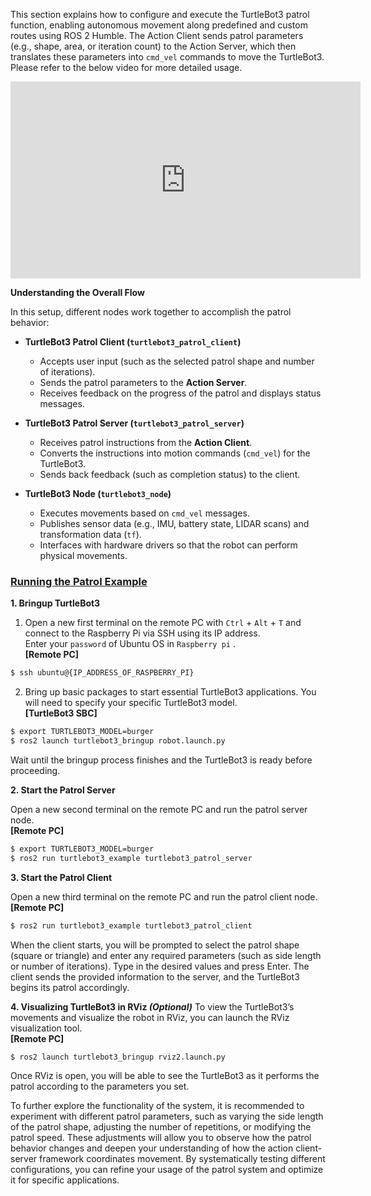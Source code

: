 This section explains how to configure and execute the TurtleBot3 patrol function, enabling autonomous movement along predefined and custom routes using ROS 2 Humble. The Action Client sends patrol parameters (e.g., shape, area, or iteration count) to the Action Server, which then translates these parameters into `cmd_vel` commands to move the TurtleBot3. Please refer to the below video for more detailed usage.
<iframe width="560" height="315" src="https://www.youtube.com/embed/6ZyaFREFhnk" frameborder="0" allow="accelerometer; autoplay; encrypted-media; gyroscope; picture-in-picture" allowfullscreen></iframe>

**Understanding the Overall Flow**

In this setup, different nodes work together to accomplish the patrol behavior:

- **TurtleBot3 Patrol Client (`turtlebot3_patrol_client`)**
  - Accepts user input (such as the selected patrol shape and number of iterations).
  - Sends the patrol parameters to the **Action Server**.
  - Receives feedback on the progress of the patrol and displays status messages.

- **TurtleBot3 Patrol Server (`turtlebot3_patrol_server`)**
  - Receives patrol instructions from the **Action Client**.
  - Converts the instructions into motion commands (`cmd_vel`) for the TurtleBot3.
  - Sends back feedback (such as completion status) to the client.

- **TurtleBot3 Node (`turtlebot3_node`)**
  - Executes movements based on `cmd_vel` messages.
  - Publishes sensor data (e.g., IMU, battery state, LIDAR scans) and transformation data (`tf`).
  - Interfaces with hardware drivers so that the robot can perform physical movements.


### [Running the Patrol Example](#Patrol)

**1. Bringup TurtleBot3**
1. Open a new first terminal on the remote PC with `Ctrl` + `Alt` + `T` and connect to the Raspberry Pi via SSH using its IP address.  
  Enter your `password` of Ubuntu OS in `Raspberry pi` .  
  **[Remote PC]**  
  ```bash
  $ ssh ubuntu@{IP_ADDRESS_OF_RASPBERRY_PI}
  ```  

2. Bring up basic packages to start essential TurtleBot3 applications. You will need to specify your specific TurtleBot3 model.  
**[TurtleBot3 SBC]**  
  ```bash
  $ export TURTLEBOT3_MODEL=burger
  $ ros2 launch turtlebot3_bringup robot.launch.py
  ```

Wait until the bringup process finishes and the TurtleBot3 is ready before proceeding.  

**2. Start the Patrol Server**

Open a new second terminal on the remote PC and run the patrol server node.  
**[Remote PC]**  
  ```bash
  $ export TURTLEBOT3_MODEL=burger
  $ ros2 run turtlebot3_example turtlebot3_patrol_server
  ```

**3. Start the Patrol Client**

Open a new third terminal on the remote PC and run the patrol client node.  
**[Remote PC]**  
  ```bash
  $ ros2 run turtlebot3_example turtlebot3_patrol_client
  ```

When the client starts, you will be prompted to select the patrol shape (square or triangle) and enter any required parameters (such as side length or number of iterations). Type in the desired values and press Enter.
The client sends the provided information to the server, and the TurtleBot3 begins its patrol accordingly.

**4. Visualizing TurtleBot3 in RViz *(Optional)***
To view the TurtleBot3’s movements and visualize the robot in RViz, you can launch the RViz visualization tool.  
**[Remote PC]**  
  ```bash
  $ ros2 launch turtlebot3_bringup rviz2.launch.py
  ```

Once RViz is open, you will be able to see the TurtleBot3 as it performs the patrol according to the parameters you set.

To further explore the functionality of the system, it is recommended to experiment with different patrol parameters, such as varying the side length of the patrol shape, adjusting the number of repetitions, or modifying the patrol speed. These adjustments will allow you to observe how the patrol behavior changes and deepen your understanding of how the action client-server framework coordinates movement. By systematically testing different configurations, you can refine your usage of the patrol system and optimize it for specific applications.

